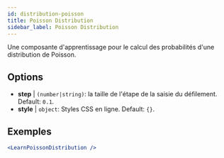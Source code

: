 ```yaml
---
id: distribution-poisson
title: Poisson Distribution
sidebar_label: Poisson Distribution
---
```


Une composante d'apprentissage pour le calcul des probabilités d'une distribution de Poisson.

## Options

* __step__ | `(number|string)`: la taille de l'étape de la saisie du défilement. Default: `0.1`.
* __style__ | `object`: Styles CSS en ligne. Default: `{}`.


## Exemples

```jsx live
<LearnPoissonDistribution />
```

